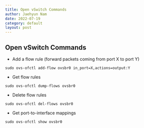 ```yaml
---
title: Open vSwitch Commands
author: Jaehyun Nam
date: 2022-07-19
category: default
layout: post
---
```


## Open vSwitch Commands

- Add a flow rule (forward packets coming from port X to port Y)

```
sudo ovs-ofctl add-flow ovsbr0 in_port=X,actions=output:Y
```

- Get flow rules

```
sudo ovs-ofctl dump-flows ovsbr0
```

- Delete flow rules

```
sudo ovs-ofctl del-flows ovsbr0
```

- Get port-to-interface mappings

```
sudo ovs-ofctl show ovsbr0
```